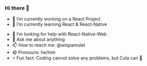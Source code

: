### Hi there 👋

<!--
**wispamulet/wispamulet** is a ✨ _special_ ✨ repository because its `README.md` (this file) appears on your GitHub profile.

Here are some ideas to get you started:

- 🔭 I’m currently working on ...
- 🌱 I’m currently learning ...
- 👯 I’m looking to collaborate on ...
- 🤔 I’m looking for help with ...
- 💬 Ask me about ...
- 📫 How to reach me: ...
- 😄 Pronouns: ...
- ⚡ Fun fact: ...
-->

- 🔭 I’m currently working on a React Project
- 🌱 I’m currently learning React & React-Native
<!-- - 👯 I’m looking to collaborate on ... -->
- 🤔 I’m looking for help with React-Native-Web
- 💬 Ask me about anything
- 📫 How to reach me: @wispamulet
- 😄 Pronouns: he/him
- ⚡ Fun fact: Coding cannot solve any problems, but Cola can 🥤
